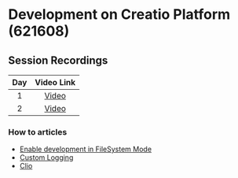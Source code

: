 # Development on Creatio Platform (621608)


## Session Recordings
|Day | Video Link |
|:--:|:----------: |
|1|[Video][d1v]||
|2|[Video][d2v]||
<!--
|3|[Video][d3v]|[Chat][d3c]|
|4|[Video][d4v]||
|5|[Video][d5v]|[Chat][d5c]|
|6|[Video][d6v]||
|7|[Video][d7v]|[Chat][d7c]|
|8|[Video][d8v]||
-->


### How to articles
- [Enable development in FileSystem Mode][fsm]
- [Custom Logging][logger]
- [Clio][clio]

<!-- ## Feedback
Thank you for having taken development training with me. In order to make this class better, please offer your [feedback][] through feedback form. It is very important for me to know where and how I can improve. -->


<!-- Named Links--->
[d1v]: https://creatio-global.zoom.us/rec/share/3TVEa7VjKqz2ZqC-ebUSx3vaDNPwhVN0Go7-_mrnM3bkLOGK8SZYrOMFuw-4dj62.k8AMbU9Q63MjSrKm?startTime=1610982009000
[d2v]: https://creatio-global.zoom.us/rec/share/ucKfKQIDmM7ZrjPDaYM6P1uMr12ftCriiQ7HP7R_so5BrOlkYOQA_ouZVxTMVfs6.TO-CzfJUr2LLUw0r



[feedback]:https://forms.office.com/Pages/ResponsePage.aspx?id=-6Jce0OmhUOLOTaTQnDHFs1n4KjdfnVBtjvFqBN3Vk9UNjRZQVFRQ0E1UDBLMERaMlZUMFVYNzlKTy4u



[fsm]: https://github.com/Academy-Creatio/TrainingProgramm/wiki/Enable-development-in-FileSystem-Mode
[logger]:https://github.com/Academy-Creatio/TrainingProgramm/wiki/Custom-Logging-with-NLog
[clio]:https://github.com/Advance-Technologies-Foundation/clio/blob/master/README.md
